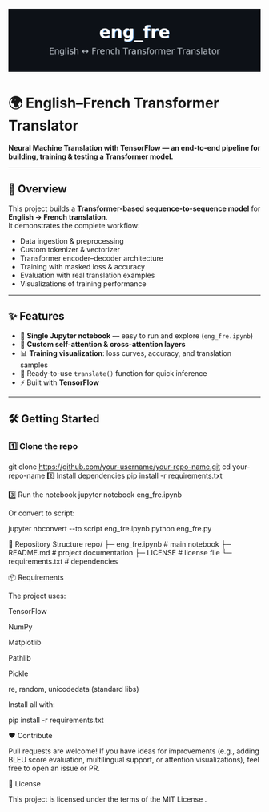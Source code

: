 ![banner](./project_banner_eng_fre.png)

# 🌍 English–French Transformer Translator  

**Neural Machine Translation with TensorFlow — an end-to-end pipeline for building, training & testing a Transformer model.**

---

## 🚀 Overview
This project builds a **Transformer-based sequence-to-sequence model** for **English → French translation**.  
It demonstrates the complete workflow:  
- Data ingestion & preprocessing  
- Custom tokenizer & vectorizer  
- Transformer encoder–decoder architecture  
- Training with masked loss & accuracy  
- Evaluation with real translation examples  
- Visualizations of training performance  

---

## ✨ Features
- 🧩 **Single Jupyter notebook** — easy to run and explore (`eng_fre.ipynb`)  
- 🔄 **Custom self-attention & cross-attention layers**  
- 📊 **Training visualization**: loss curves, accuracy, and translation samples  
- 🎯 Ready-to-use `translate()` function for quick inference  
- ⚡ Built with **TensorFlow**  

---

## 🛠️ Getting Started

### 1️⃣ Clone the repo
git clone https://github.com/your-username/your-repo-name.git
cd your-repo-name
2️⃣ Install dependencies
pip install -r requirements.txt

3️⃣ Run the notebook
jupyter notebook eng_fre.ipynb


Or convert to script:

jupyter nbconvert --to script eng_fre.ipynb
python eng_fre.py

📁 Repository Structure
repo/
├─ eng_fre.ipynb        # main notebook
├─ README.md            # project documentation
├─ LICENSE              # license file
└─ requirements.txt     # dependencies

📦 Requirements

The project uses:

TensorFlow

NumPy

Matplotlib

Pathlib

Pickle

re, random, unicodedata (standard libs)

Install all with:

pip install -r requirements.txt


❤️ Contribute

Pull requests are welcome! If you have ideas for improvements (e.g., adding BLEU score evaluation, multilingual support, or attention visualizations), feel free to open an issue or PR.

📜 License

This project is licensed under the terms of the MIT License
.
